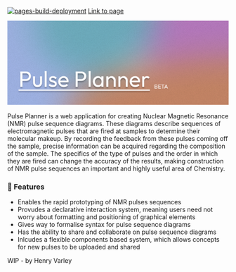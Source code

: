[![pages-build-deployment](https://github.com/ProgramPhantom/PSI/actions/workflows/pages/pages-build-deployment/badge.svg)](https://github.com/ProgramPhantom/PSI/actions/workflows/pages/pages-build-deployment) 
[Link to page](https://programphantom.github.io/PSI/)
<p align="center">
  <img src="Banner.png" />
</p>

Pulse Planner is a web application for creating Nuclear Magnetic Resonance (NMR) pulse sequence diagrams. These diagrams describe sequences of electromagnetic pulses that are fired at samples to determine their molecular makeup. By recording the feedback from these pulses coming off the sample, precise information can be acquired regarding the composition of the sample. The specifics of the type of pulses and the order in which they are fired can change the accuracy of the results, making construction of NMR pulse sequences an important and highly useful area of Chemistry.

### 🔨 Features

- Enables the rapid prototyping of NMR pulses sequences
- Provudes a declarative interaction system, meaning users need not worry about formatting and positioning of graphical elements
- Gives way to formalise syntax for pulse sequence diagrams
- Has the ability to share and collaborate on pulse sequence diagrams
- Inlcudes a flexible components based system, which allows concepts for new pulses to be uploaded and shared


WIP - by Henry Varley
